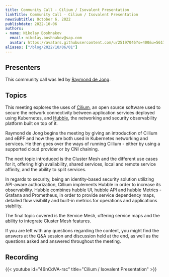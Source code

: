 ```yaml
---
title: Community Call - Cilium / Isovalent Presentation
linkTitle: Community Call - Cilium / Isovalent Presentation
newsSubtitle: October 6, 2022
publishdate: 2022-10-06
authors:
- name: Nikolay Boshnakov
  email: nikolay.boshnakov@sap.com
  avatar: https://avatars.githubusercontent.com/u/25197046?s=400&u=56175926393a77892662001f0dca5a439d1e771f&v=4
aliases: ["/blog/2022/10/06/01"]
---
```


## Presenters

This community call was led by [Raymond de Jong](https://github.com/raymonddejong).

## Topics

This meeting explores the uses of [Cilium](https://cilium.io/), an open source software used to secure the network connectivity between application services deployed using Kubernetes, and [Hubble](https://github.com/cilium/hubble/blob/master/README.md), the networking and security observability platform built on top of it.

Raymond de Jong begins the meeting by giving an introduction of Cillium and eBPF and how they are both used in Kubernetes networking and services. He then goes over the ways of running Cillium - either by using a supported cloud provider or by CNI chaining. 

The next topic introduced is the Cluster Mesh and the different use cases for it, offering high availability, shared services, local and remote service affinity, and the ability to split services. 

In regards to security, being an identity-based security solution utilizing API-aware authorization, Cillium implements Hubble in order to increase its observability. Hubble combines hubble UI, hubble API and hubble Metrics - Grafana and Prometheus, in order to provide service dependency maps, detailed flow visibility and built-in metrics for operations and applications stability.

The final topic covered is the Service Mesh, offering service maps and the ability to integrate Cluster Mesh features.

If you are left with any questions regarding the content, you might find the answers at the Q&A session and discussion held at the end, as well as the questions asked and answered throughout the meeting.

## Recording

{{< youtube id="46nCdVA-rsc" title="Cilium / Isovalent Presentation" >}}